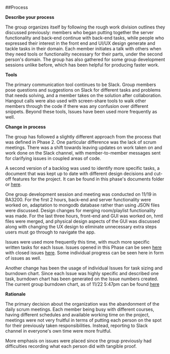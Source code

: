 ##Process

**Describe your process**

The group organizes itself by following the rough work division outlines they discussed previously: members who began putting together the server functionality and back-end continue with back-end tasks, while people who expressed their interest in the front end and UI/UX design generate and tackle tasks in their domain. Each member initiates a talk with others when they need tools or functionality necessary for their parts, under the second person's domain.
The group has also gathered for some group development sessions unlike before, which has been helpful for producing faster work.

**Tools**

The primary communication tool continues to be Slack. Group members pose questions and suggestions on Slack for different tasks and problems that needs solving, and a member takes on the solution after collaboration. Hangout calls were also used with screen-share tools to walk other members through the code if there was any confusion over different snippets. Beyond these tools, Issues have been used more frequently as well.

**Change in process**

The group has followed a slightly different approach from the process that was defined in Phase 2. One particular difference was the lack of scrum meetings. There was a shift towards leaving updates on work taken on and work done on the Slack channel, with member-to-member messages sent for clarifying issues in coupled areas of code.

A second version of a backlog was used to identify more specific tasks, a document that was kept up to date with different design decisions and cut-off features for the project. It can be found in this phase's documents folder or [here](https://github.com/csc301-fall-2015/project-team5-L0101/blob/master/doc/phase3/backlog.md).

One group development session and meeting was conducted on 11/19 in BA3200. For the first 2 hours, back-end and server functionality were worked on, adaptation to mongodb database rather than using JSON files were discussed. Design changes for merging room/playlist functionality was made. For the last three hours, front-end and GUI was worked on, hmtl files were merged, and physical design aspects of the GUI was discussed along with changing the UX design to eliminate unnecessary extra steps users must go through to navigate the app.

Issues were used more frequently this time, with much more specific written tasks for each Issue. Issues opened in this Phase can be seen [here](https://github.com/csc301-fall-2015/project-team5-L0101/issues?utf8=%E2%9C%93&q=is%3Aissue+created%3A%3E2015-11-18+) with closed issues [here](https://github.com/csc301-fall-2015/project-team5-L0101/issues?utf8=%E2%9C%93&q=is%3Aissue+created%3A%3E2015-11-18+is%3Aclosed). Some individual progress can be seen here in form of issues as well.

Another change has been the usage of individual Issues for task sizing and burndown chart. Since each Issue was highly specific and described one task, burndown chart has been generated on the Issue numbers created. The current group burndown chart, as of 11/22 5:47pm can be found [here](http://i.imgur.com/QuXhyCT.png)

**Rationale**

The primary decision about the organization was the abandonment of the daily scrum meetings. Each member being busy with different courses, having different schedules and available working time on the project, meetings were not very fruitful in terms of putting each person on the spot for their previously taken responsibilities. Instead, reporting to Slack channel in everyone's own time were more fruitful.

More emphasis on issues were placed since the group previously had difficulties recording what each person did with tangible proof.
